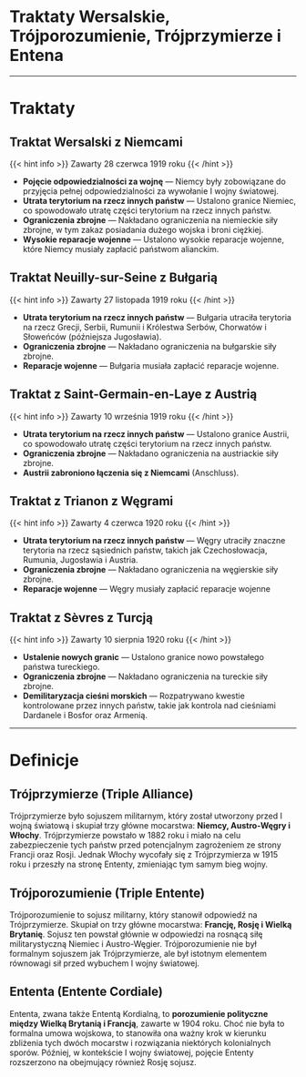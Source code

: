 # **Traktaty Wersalskie, Trójporozumienie, Trójprzymierze i Entena**
---
# Traktaty

## Traktat Wersalski z Niemcami

{{< hint info >}}
Zawarty 28 czerwca 1919 roku
{{< /hint >}}

- **Pojęcie odpowiedzialności za wojnę** — Niemcy były zobowiązane do przyjęcia pełnej odpowiedzialności za wywołanie I wojny światowej.
- **Utrata terytorium na rzecz innych państw**  — Ustalono granice Niemiec, co spowodowało utratę części terytorium na rzecz innych państw.
- **Ograniczenia zbrojne** — Nakładano ograniczenia na niemieckie siły zbrojne, w tym zakaz posiadania dużego wojska i broni ciężkiej.
- **Wysokie reparacje wojenne** — Ustalono wysokie reparacje wojenne, które Niemcy musiały zapłacić państwom alianckim.


## Traktat Neuilly-sur-Seine z Bułgarią

{{< hint info >}}
Zawarty 27 listopada 1919 roku
{{< /hint >}}

- **Utrata terytorium na rzecz innych państw** — Bułgaria utraciła terytoria na rzecz Grecji, Serbii, Rumunii i Królestwa Serbów, Chorwatów i Słoweńców (późniejsza Jugosławia).
- **Ograniczenia zbrojne** — Nakładano ograniczenia na bułgarskie siły zbrojne.
- **Reparacje wojenne** — Bułgaria musiała zapłacić reparacje wojenne.


## Traktat z Saint-Germain-en-Laye z Austrią

{{< hint info >}}
Zawarty 10 września 1919 roku
{{< /hint >}}

- **Utrata terytorium na rzecz innych państw** — Ustalono granice Austrii, co spowodowało utratę części terytorium na rzecz innych państw.
- **Ograniczenia zbrojne** — Nakładano ograniczenia na austriackie siły zbrojne.
- **Austrii zabroniono łączenia się z Niemcami** (Anschluss).

## Traktat z Trianon z Węgrami

{{< hint info >}}
Zawarty 4 czerwca 1920 roku
{{< /hint >}}
- **Utrata terytorium na rzecz innych państw** — Węgry utraciły znaczne terytoria na rzecz sąsiednich państw, takich jak Czechosłowacja, Rumunia, Jugosławia i Austria.
- **Ograniczenia zbrojne** — Nakładano ograniczenia na węgierskie siły zbrojne.
- **Reparacje wojenne** — Węgry musiały zapłacić reparacje wojenne

## Traktat z Sèvres z Turcją

{{< hint info >}}
Zawarty 10 sierpnia 1920 roku
{{< /hint >}}

- **Ustalenie nowych granic** — Ustalono granice nowo powstałego państwa tureckiego.
- **Ograniczenia zbrojne** — Nakładano ograniczenia na tureckie siły zbrojne.
- **Demilitaryzacja cieśni morskich** — Rozpatrywano kwestie kontrolowane przez innych państw, takie jak kontrola nad cieśniami Dardanele i Bosfor oraz Armenią.

---
# Definicje

## Trójprzymierze (Triple Alliance)
Trójprzymierze było sojuszem militarnym, który został utworzony przed I wojną światową i skupiał trzy główne mocarstwa: **Niemcy, Austro-Węgry i Włochy**. Trójprzymierze powstało w 1882 roku i miało na celu zabezpieczenie tych państw przed potencjalnym zagrożeniem ze strony Francji oraz Rosji. Jednak Włochy wycofały się z Trójprzymierza w 1915 roku i przeszły na stronę Ententy, zmieniając tym samym bieg wojny.

## Trójporozumienie (Triple Entente)
Trójporozumienie to sojusz militarny, który stanowił odpowiedź na Trójprzymierze. Skupiał on trzy główne mocarstwa: **Francję, Rosję i Wielką Brytanię**. Sojusz ten powstał głównie w odpowiedzi na rosnącą siłę militarystyczną Niemiec i Austro-Węgier. Trójporozumienie nie był formalnym sojuszem jak Trójprzymierze, ale był istotnym elementem równowagi sił przed wybuchem I wojny światowej.

## Ententa (Entente Cordiale)
Ententa, zwana także Ententą Kordialną, to **porozumienie polityczne między Wielką Brytanią i Francją**, zawarte w 1904 roku. Choć nie była to formalna umowa wojskowa, to stanowiła ona ważny krok w kierunku zbliżenia tych dwóch mocarstw i rozwiązania niektórych kolonialnych sporów. Później, w kontekście I wojny światowej, pojęcie Ententy rozszerzono na obejmujący również Rosję sojusz.

